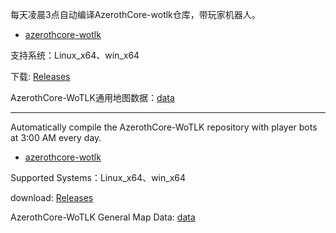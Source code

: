 

每天凌晨3点自动编译AzerothCore-wotlk仓库，带玩家机器人。

 - [azerothcore-wotlk](https://github.com/liyunfan1223/azerothcore-wotlk)

支持系统：Linux_x64、win_x64

下载: [Releases](https://github.com/ganan3917/build_azerothcore/releases)

AzerothCore-WoTLK通用地图数据：[data](https://github.com/ganan3917/azerothcore-data.git)

---

Automatically compile the AzerothCore-WoTLK repository with player bots at 3:00 AM every day.

 - [azerothcore-wotlk](https://github.com/liyunfan1223/azerothcore-wotlk)

Supported Systems：Linux_x64、win_x64

download: [Releases](https://github.com/ganan3917/build_azerothcore/releases)

AzerothCore-WoTLK General Map Data: [data](https://github.com/ganan3917/azerothcore-data.git)
